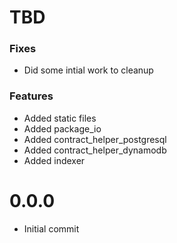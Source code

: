 # TBD

### Fixes
- Did some intial work to cleanup

### Features
- Added static files
- Added package_io
- Added contract_helper_postgresql
- Added contract_helper_dynamodb
- Added indexer

# 0.0.0
- Initial commit
